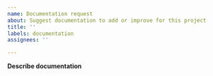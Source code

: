 ```yaml
---
name: Documentation request
about: Suggest documentation to add or improve for this project
title: ''
labels: documentation
assignees: ''

---
```


**Describe documentation**
